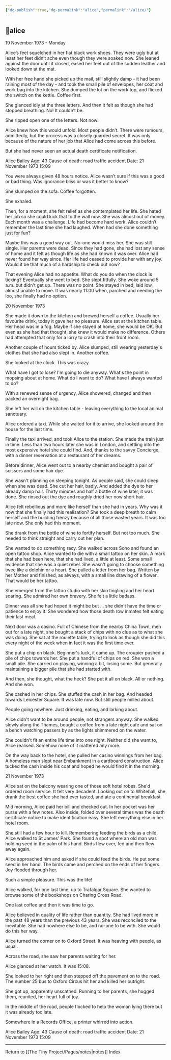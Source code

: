 ```yaml
---
{"dg-publish":true,"dg-permalink":"alice","permalink":"/alice/"}
---
```



## 🌿alice

19 November 1973 - Monday

Alice’s feet squelched in her flat black work shoes. They were ugly but at least her feet didn’t ache even though they were soaked now. She leaned against the door until it closed, eased her feet out of the sodden leather and looked down at the mat. 

With her free hand she picked up the mail, still slightly damp - it had been raining most of the day - and took the small pile of envelopes, her coat and work bag into the kitchen. She dumped the lot on the work top, and flicked the switch on the kettle. Coffee first.

She glanced idly at the three letters. And then it felt as though she had stopped breathing. No! It couldn’t be. 

She ripped open one of the letters. Not now!

Alice knew how this would unfold. Most people didn’t. There were rumours, admittedly, but the process was a closely guarded secret. It was only because of the nature of her job that Alice had come across this before.

But she had never seen an actual death certificate notification.

Alice Bailey
Age: 43
Cause of death: road traffic accident
Date: 21 November 1973 15:09

You were always given 48 hours notice. Alice wasn’t sure if this was a good or bad thing. Was ignorance bliss or was it better to know?

She slumped on the sofa. Coffee forgotten. 

She exhaled. 

Then, for a moment, she felt relief as she contemplated her life. She hated her job so she could kick that to the wall now. She was almost out of money. Each month was a challenge. Life had become hard work. Alice couldn’t remember the last time she had laughed. When had she done something just for fun? 

Maybe this was a good way out. No-one would miss her. She was still single. Her parents were dead. Since they had gone, she had lost any sense of home and it felt as though life as she had known it was over. Alice had never found her way since. Her life had ceased to provide her with any joy. Would it be that much of a hardship to check out now?

That evening Alice had no appetite. What do you do when the clock is ticking? Eventually she went to bed. She slept fitfully. She woke around 5 a.m. but didn't get up. There was no point. She stayed in bed, laid low, almost unable to move. It was nearly 11:00 when, parched and needing the loo, she finally had no option. 

20 November 1973

She made it down to the kitchen and brewed herself a coffee. Usually her favourite drink, today it gave her no pleasure. Alice sat at the kitchen table. Her head was in a fog. Maybe if she stayed at home, she would be OK. But even as she had that thought, she knew it would make no difference. Others had attempted that only for a lorry to crash into their front room. 

Another couple of hours ticked by. Alice slumped, still wearing yesterday's clothes that she had also slept in. Another coffee. 

She looked at the clock. This was crazy.

What have I got to lose? I'm going to die anyway. What's the point in mopsing about at home. What do I want to do? What have I always wanted to do?

With a renewed sense of urgency, Alice showered, changed and then packed an overnight bag. 

She left her will on the kitchen table - leaving everything to the local animal sanctuary.

Alice ordered a taxi. While she waited for it to arrive, she looked around the house for the last time. 

Finally the taxi arrived, and took Alice to the station. She made the train just in time. Less than two hours later she was in London, and settling into the most expensive hotel she could find. And, thanks to the savvy Concierge, with a dinner reservation at a restaurant of her dreams. 

Before dinner, Alice went out to a nearby chemist and bought a pair of scissors and some hair dye.

She wasn't planning on sleeping tonight. As people said, she could sleep when she was dead. She cut her hair, badly. And added the dye to her already damp hair. Thirty minutes and half a bottle of wine later, it was done. She rinsed out the dye and roughly dried her now short hair.

Alice felt rebellious and more like herself than she had in years. Why was it now that she finally had this realisation? She took a deep breath to calm herself and the building frenzy because of all those wasted years. It was too late now. She only had this moment. 

She drank from the bottle of wine to fortify herself. But not too much. She needed to think straight and carry out her plan. 

She wanted to do something racy. She walked across Soho and found an open tattoo shop. Alice wanted to die with a small tattoo on her skin. A mark that she had been here, that she had lived, a little at least. Some small evidence that she was a quiet rebel. She wasn't going to choose something twee like a dolphin or a heart. She pulled a letter from her bag. Written by her Mother and finished, as always, with a small line drawing of a flower. That would be her tattoo.

She emerged from the tattoo studio with her skin tingling and her heart soaring. She admired her own bravery. She felt a little badass.

Dinner was all she had hoped it might be but ... she didn't have the time or patience to enjoy it. She wondered how those death row inmates felt eating their last meal.

Next door was a casino. Full of Chinese from the nearby China Town, men out for a late night, she bought a stack of chips with no clue as to what she was doing. She sat at the roulette table, trying to look as though she did this every night of the week when in fact it was the first time ever.

She put a chip on black. Beginner's luck, it came up. The croupier pushed a pile of chips towards her. She put a handful of chips on red. She won a small pile. She carried on playing, winning a bit, losing some. But generally maintaining a bigger pile that she had started with. 

And then, she thought, what the heck? She put it all on black. All or nothing. And she won. 

She cashed in her chips. She stuffed the cash in her bag. And headed towards Leicester Square. It was late now. But still people milled about. 

People going nowhere. Just drinking, eating, and larking about. 

Alice didn't want to be around people, not strangers anyway. She walked slowly along the Thames, bought a coffee from a late night cafe and sat on a bench watching passers by as the lights shimmered on the water. 

She couldn't fit an entire life time into one night. Neither did she want to, Alice realised. Somehow none of it mattered any more.

On the way back to the hotel, she pulled her casino winnings from her bag. A homeless man slept near Embankment in a cardboard construction. Alice tucked the cash inside his coat and hoped he would find it in the morning.

21 November 1973

Alice sat on the balcony wearing one of those soft hotel robes. She'd ordered room service. It felt very decadent. Looking out on to Whitehall, she drank the best coffee she had ever tasted, and ate a continental breakfast. 

Mid morning, Alice paid her bill and checked out. In her pocket was her purse with a few notes. Also inside, folded over several times was the death certificate notice to make identification easy. She left everything else in her hotel room.

She still had a few hour to kill. Remembering feeding the birds as a child, Alice walked to St James' Park. She found a spot where an old man was holding seed in the palm of his hand. Birds flew over, fed and then flew away again. 

Alice approached him and asked if she could feed the birds. He put some seed in her hand. The birds came and perched on the ends of her fingers. Joy flooded through her.

Such a simple pleasure. This was the life!

Alice walked, for one last time, up to Trafalgar Square. She wanted to browse some of the bookshops on Charing Cross Road.

One last coffee and then it was time to go.

Alice believed in quality of life rather than quantity. She had lived more in the past 48 years than the previous 43 years. She was reconciled to the inevitable. She had nowhere else to be, and no-one to be with. She would do this her way.

Alice turned the corner on to Oxford Street. It was heaving with people, as usual.

Across the road, she saw her parents waiting for her.

Alice glanced at her watch. It was 15:08.

She looked to her right and then stepped off the pavement on to the road. The number 25 bus to Oxford Circus hit her and killed her outright.

She got up, apparently unscathed. Running to her parents, she hugged them, reunited, her heart full of joy.

In the middle of the road, people flocked to help the woman lying there but it was already too late.

Somewhere in a Records Office, a printer whirred into action.

Alice Bailey
Age: 43
Cause of death: road traffic accident
Date: 21 November 1973 15:09

---

Return to [[The Tiny Project/Pages/notes\|notes]] Index